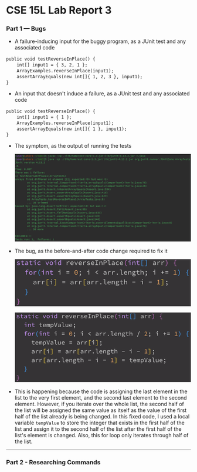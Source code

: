# CSE 15L Lab Report 3

<h3>Part 1 — Bugs</h3>

- A failure-inducing input for the buggy program, as a JUnit test and any associated code

```
public void testReverseInPlace() {
    int[] input1 = { 3, 2, 1 };
    ArrayExamples.reverseInPlace(input1);
    assertArrayEquals(new int[]{ 1, 2, 3 }, input1);
}
```

- An input that doesn't induce a failure, as a JUnit test and any associated code

```
public void testReverseInPlace() {
    int[] input1 = { 1 };
    ArrayExamples.reverseInPlace(input1);
    assertArrayEquals(new int[]{ 1 }, input1);
}
```

- The symptom, as the output of running the tests

  ![Image](/Pictures/CSE_15L_Lab_4_Code_Bug.png)

- The bug, as the before-and-after code change required to fix it

  ![Image](/Pictures/CSE_15L_Lab_4_Code_Before_Fixed.png)

  ![Image](/Pictures/CSE_15L_Lab_4_Code_After_Fixed.png)

- This is happening because the code is assigning the last element in the list to the very first element, and the second last element to the second element. However, if you iterate over the whole list, the second half of the list will be assigned the same value as itself as the value of the first half of the list already is being changed. In this fixed code, I used a local variable `tempValue` to store the integer that exists in the first half of the list and assign it to the second half of the list after the first half of the list's element is changed. Also, this for loop only iterates through half of the list.

---

<h3>Part 2 - Researching Commands</h3>
